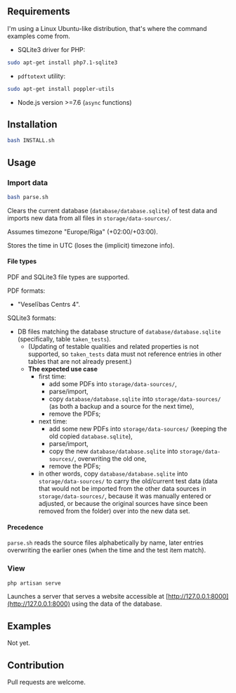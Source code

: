 ## Requirements

I'm using a Linux Ubuntu-like distribution, that's where the command examples come from.

* SQLite3 driver for PHP:
```bash
sudo apt-get install php7.1-sqlite3
```
* `pdftotext` utility:
```bash
sudo apt-get install poppler-utils
```

* Node.js version >=7.6 (`async` functions)

## Installation

```bash
bash INSTALL.sh
```

## Usage

### Import data

```bash
bash parse.sh
```

Clears the current database (`database/database.sqlite`) of test data and imports new data from all files in `storage/data-sources/`.

Assumes timezone "Europe/Riga" (+02:00/+03:00).

Stores the time in UTC (loses the (implicit) timezone info).

#### File types

PDF and SQLite3 file types are supported.

PDF formats:
* "Veselības Centrs 4".

SQLite3 formats:
* DB files matching the database structure of `database/database.sqlite` (specifically, table `taken_tests`).
  * (Updating of testable qualities and related properties is not supported, so `taken_tests` data must not reference entries in other tables that are not already present.) 
  * __The expected use case__
    * first time:
      * add some PDFs into `storage/data-sources/`,
      * parse/import,
      * copy `database/database.sqlite` into `storage/data-sources/` (as both a backup and a source for the next time),
      * remove the PDFs;
    * next time:
      * add some new PDFs into `storage/data-sources/` (keeping the old copied `database.sqlite`),
      * parse/import,
      * copy the new `database/database.sqlite` into `storage/data-sources/`, overwriting the old one,
      * remove the PDFs;
    * in other words, copy `database/database.sqlite` into `storage/data-sources/` to carry the old/current test data (data that would not be imported from the other data sources in `storage/data-sources/`, because it was manually entered or adjusted, or because the original sources have since been removed from the folder) over into the new data set.

#### Precedence

`parse.sh` reads the source files alphabetically by name, later entries overwriting the earlier ones (when the time and the test item match).

### View

```bash
php artisan serve
```

Launches a server that serves a website accessible at [http://127.0.0.1:8000](http://127.0.0.1:8000) using the data of the database.

## Examples

Not yet.

## Contribution

Pull requests are welcome.